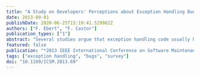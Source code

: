 ```yaml
---
title: "A Study on Developers' Perceptions about Exception Handling Bugs"
date: 2013-09-01
publishDate: 2020-06-25T15:19:41.529962Z
authors: ["F. Ebert", "F. Castor"]
publication_types: ["1"]
abstract: "Several studies argue that exception handling code usually has poor quality and that it is commonly neglected by developers. Moreover, it is said to be the least understood, documented, and tested part of the implementation of a system. However, there are very few studies that attempt to understand developers' perceptions about exception handling, in general, and exception handling bugs, in particular. In this paper, we present the results of a survey conducted with 154 developers that aims to fill in this gap. According to the respondents of the survey, exception handling code is in fact documented and tested infrequently. Also, many of the respondents have had to fix exception handling bugs, in particular those caused by empty catch blocks or exceptions caught unintentionally. The respondents believe that exception handling bugs are more easily fixed than other kinds of bugs. Also, we found out a significant difference in the opinion of the respondents pertaining to the quality of the exception handling code: more experienced developers tend to believe that it is worse. We present a comprehensive classification of exception handling bugs based on the study results."
featured: false
publication: "*2013 IEEE International Conference on Software Maintenance*"
tags: ["exception handling", "bugs", "survey"]
doi: "10.1109/ICSM.2013.69"
---
```


